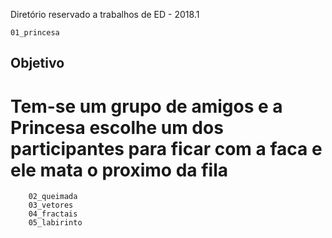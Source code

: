 Diretório reservado a trabalhos de ED - 2018.1

	01_princesa


## Objetivo
# Tem-se um grupo de amigos e a Princesa escolhe um dos participantes para ficar com a faca e ele mata o proximo da fila


		02_queimada
		03_vetores
		04_fractais
		05_labirinto
